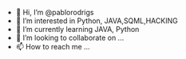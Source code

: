 - 👋 Hi, I’m @pablorodrigs
- 👀 I’m interested in Python, JAVA,SQML,HACKING
- 🌱 I’m currently learning JAVA, Python
- 💞️ I’m looking to collaborate on ...
- 📫 How to reach me ...

<!---
pablorodrigs/pablorodrigs is a ✨ special ✨ repository because its `README.md` (this file) appears on your GitHub profile.
You can click the Preview link to take a look at your changes.
--->
